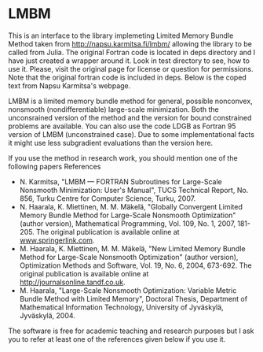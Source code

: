 # LMBM

This is an interface to the library implemeting Limited Memory Bundle Method taken from http://napsu.karmitsa.fi/lmbm/ allowing the library to be called from Julia. The original Fortran code is located in deps directory and I have just created a wrapper around it. Look in test directory to see, how to use it. Please, visit the original page for license or question for permissions. Note that the original fortran code is included in deps. Below is the coped text from Napsu Karmitsa's webpage.

LMBM is a limited memory bundle method for general, possible nonconvex, nonsmooth (nondifferentiable) large-scale minimization. Both the unconsrained version of the method and the version for bound constrained problems are available. You can also use the code LDGB as Fortran 95 version of LMBM (unconstrained case). Due to some implementational facts it might use less subgradient evaluations than the version here.

If you use the method in research work, you should mention one of the following papers
References

* N. Karmitsa, "LMBM — FORTRAN Subroutines for Large-Scale Nonsmooth Minimization: User's Manual", TUCS Technical Report, No. 856, Turku Centre for Computer Science, Turku, 2007.
* N. Haarala, K. Miettinen, M. M. Mäkelä, "Globally Convergent Limited Memory Bundle Method for Large-Scale Nonsmooth Optimization" (author version), Mathematical Programming, Vol. 109, No. 1, 2007, 181-205. The original publication is available online at www.springerlink.com.
* M. Haarala, K. Miettinen, M. M. Mäkelä, "New Limited Memory Bundle Method for Large-Scale Nonsmooth Optimization" (author version), Optimization Methods and Software, Vol. 19, No. 6, 2004, 673-692. The original publication is available online at http://journalsonline.tandf.co.uk.
* M. Haarala, "Large-Scale Nonsmooth Optimization: Variable Metric Bundle Method with Limited Memory", Doctoral Thesis, Department of Mathematical Information Technology, University of Jyväskylä, Jyväskylä, 2004.


The software is free for academic teaching and research purposes but I ask you to refer at least one of the references given below if you use it.
